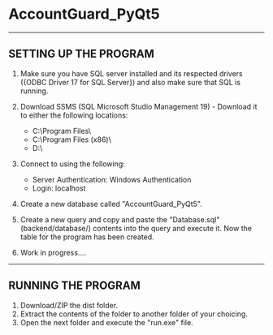# AccountGuard_PyQt5

----------------------
SETTING UP THE PROGRAM
----------------------

1. Make sure you have SQL server installed and its respected drivers ({ODBC Driver 17 for SQL Server}) and also make sure that SQL is running.
2. Download SSMS (SQL Microsoft Studio Management 19) - Download it to either the following locations:

   -   C:\Program Files\
   -   C:\Program Files (x86)\
   -   D:\
   
3. Connect to using the following:
   - Server Authentication: Windows Authentication
   - Login: localhost 
4. Create a new database called "AccountGuard_PyQt5".
5. Create a new query and copy and paste the "Database.sql" (backend/database/) contents into the query and execute it. Now the table for the program has been created.
6. Work in progress....


-------------------
RUNNING THE PROGRAM
-------------------
1. Download/ZIP the dist folder.
2. Extract the contents of the folder to another folder of your choicing.
3. Open the next folder and execute the "run.exe" file.
